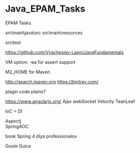 # Java_EPAM_Tasks
EPAM Tasks



src\main\java\src
src\main\resources

src\test



https://github.com/Vyacheslav-Lapin/JavaFundamentals


VM option: -ea  for assert support

M2_HOME for Maven

http://search.maven.org
https://bintray.com/

plagin code plains?



https://www.angularjs.org/
Ajax   webSocket
Velocity
TeanLeaf

IoC = DI

Aspectj  
SpringAOC


book Spring 4 dlya professionalov

Goole Guice

